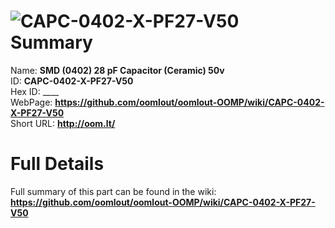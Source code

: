 
![CAPC-0402-X-PF27-V50](https://github.com/oomlout/oomlout-OOMP/blob/master/parts/CAPC-0402-X-PF27-V50/CAPC-0402-X-PF27-V50_420.jpg)   
Summary
=================
  
Name: __SMD (0402) 28 pF Capacitor (Ceramic) 50v__    
ID: __CAPC-0402-X-PF27-V50__   
Hex ID: ____   
WebPage: __https://github.com/oomlout/oomlout-OOMP/wiki/CAPC-0402-X-PF27-V50__   
Short URL: __http://oom.lt/__   

Full Details
==========================
Full summary of this part can be found in the wiki:   
__https://github.com/oomlout/oomlout-OOMP/wiki/CAPC-0402-X-PF27-V50__    

